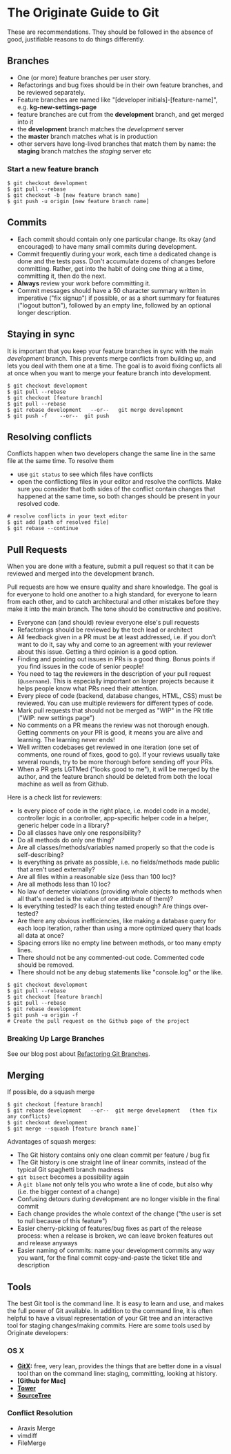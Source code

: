 # The Originate Guide to Git

These are recommendations. They should be followed in the absence of good, justifiable reasons to do things differently.


## Branches

* One (or more) feature branches per user story.
* Refactorings and bug fixes should be in their own feature branches, and be reviewed separately.
* Feature branches are named like "[developer initials]-[feature-name]", e.g. __kg-new-settings-page__
* feature branches are cut from the __development__ branch, and get merged into it
* the __development__ branch matches the _development_ server
* the __master__ branch matches what is in production
* other servers have long-lived branches that match them by name: the __staging__ branch matches the _staging_ server etc

### Start a new feature branch

```shell
$ git checkout development
$ git pull --rebase
$ git checkout -b [new feature branch name]
$ git push -u origin [new feature branch name]
```

## Commits

* Each commit should contain only one particular change. Its okay (and encouraged) to have many small commits during development.
* Commit frequently during your work, each time a dedicated change is done and the tests pass. Don't accumulate dozens of changes before committing. Rather, get into the habit of doing one thing at a time, committing it, then do the next.
* **Always** review your work before committing it. 
* Commit messages should have a 50 character summary written in imperative ("fix signup") if possible, or as a short summary for features ("logout button"), followed by an empty line, followed by an optional longer description.


## Staying in sync

It is important that you keep your feature branches in sync with the main _development_ branch.
This prevents merge conflicts from building up, and lets you deal with them one at a time. The goal is
to avoid fixing conflicts all at once when you want to merge your feature branch into development.

```shell
$ git checkout development
$ git pull --rebase
$ git checkout [feature branch]
$ git pull --rebase
$ git rebase development   --or--   git merge development
$ git push -f    --or--  git push
```


## Resolving conflicts

Conflicts happen when two developers change the same line in the same file at the same time.
To resolve them
* use `git status` to see which files have conflicts
* open the conflictiong files in your editor and resolve the conflicts. Make sure you consider that both sides of the conflict contain changes that happened at the same time, so both changes should be present in your resolved code.

```shell
# resolve conflicts in your text editor
$ git add [path of resolved file]
$ git rebase --continue
```


## Pull Requests

When you are done with a feature, submit a pull request so that it can be reviewed and merged into the development branch.

Pull requests are how we ensure quality and share knowledge. The goal is for everyone to hold one another to a high standard, for everyone to learn from each other, and to catch architectural and other mistakes before they make it into the main branch. The tone should be constructive and positive.

* Everyone can (and should) review everyone else's pull requests
* Refactorings should be reviewed by the tech lead or architect
* All feedback given in a PR must be at least addressed, i.e. if you don't want to do it, say why and come to an agreement with your reviewer about this issue. Getting a third opinion is a good option.
* Finding and pointing out issues in PRs is a good thing. Bonus points if you find issues in the code of senior people!
* You need to tag the reviewers in the description of your pull request (`@username`). This is especially important on larger projects because it helps people know what PRs need their attention.
* Every piece of code (backend, database changes, HTML, CSS) must be reviewed. You can use multiple reviewers for different types of code.
* Mark pull requests that should not be merged as "WIP" in the PR title ("WIP: new settings page")
* No comments on a PR means the review was not thorough enough. Getting comments on your PR is good, it means you are alive and learning. The learning never ends!
* Well written codebases get reviewed in one iteration (one set of comments, one round of fixes, good to go). If your reviews usually take several rounds, try to be more thorough before sending off your PRs.
* When a PR gets LGTMed ("looks good to me"), it will be merged by the author, and the feature branch should be deleted from both the local machine as well as from Github.

Here is a check list for reviewers:

* Is every piece of code in the right place, i.e. model code in a model, controller logic in a controller, app-specific helper code in a helper, generic helper code in a library?
* Do all classes have only one responsibility?
* Do all methods do only one thing?
* Are all classes/methods/variables named properly so that the code is self-describing?
* Is everything as private as possible, i.e. no fields/methods made public that aren't used externally?
* Are all files within a reasonable size (less than 100 loc)?
* Are all methods less than 10 loc?
* No law of demeter violations (providing whole objects to methods when all that's needed is the value of one attribute of them)?
* Is everything tested? Is each thing tested enough? Are things over-tested?
* Are there any obvious inefficiencies, like making a database query for each loop iteration, rather than using a more optimized query that loads all data at once? 
* Spacing errors like no empty line between methods, or too many empty lines.
* There should not be any commented-out code. Commented code should be removed.
* There should not be any debug statements like "console.log" or the like.

```shell
$ git checkout development
$ git pull --rebase
$ git checkout [feature branch]
$ git pull --rebase
$ git rebase development
$ git push -u origin -f
# Create the pull request on the Github page of the project
```


### Breaking Up Large Branches

See our blog post about [Refactoring Git Branches](http://blog.originate.com/blog/2014/04/19/refactoring_git_branches).


## Merging

If possible, do a squash merge

```shell
$ git checkout [feature branch]
$ git rebase development   --or--  git merge development   (then fix any conflicts)
$ git checkout development
$ git merge --squash [feature branch name]`
```

Advantages of squash merges:
* The Git history contains only one clean commit per feature / bug fix
* The Git history is one straight line of linear commits, instead of the typical Git spaghetti branch madness
* `git bisect` becomes a possibility again
* A `git blame` not only tells you who wrote a line of code, but also why (i.e. the bigger context of a change)
* Confusing detours during development are no longer visible in the final commit
* Each change provides the whole context of the change ("the user is set to null because of this feature")
* Easier cherry-picking of features/bug fixes as part of the release process: when a release is broken, we can leave broken features out and release anyways
* Easier naming of commits: name your development commits any way you want, for the final commit copy-and-paste the ticket title and description


## Tools

The best Git tool is the command line. It is easy to learn and use, and makes the full power of Git available. In addition to the command line, it is often helpful to have a visual representation of your Git tree and an interactive tool for staging changes/making commits. Here are some tools used by Originate developers: 

### OS X
* __[GitX](http://gitx.frim.nl):__ free, very lean, provides the things that are better done in a visual tool than on the command line: staging, committing, looking at history.
* __[Github for Mac]__
* __[Tower]()__
* __[SourceTree]()__

### Conflict Resolution
- Araxis Merge
- vimdiff
- FileMerge
